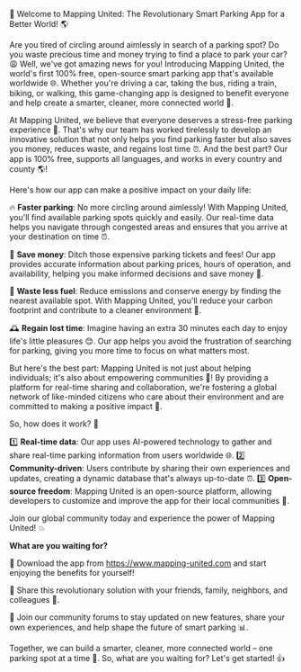 🚀 Welcome to Mapping United: The Revolutionary Smart Parking App for a Better World! 🌎

Are you tired of circling around aimlessly in search of a parking spot? Do you waste precious time and money trying to find a place to park your car? 😩 Well, we've got amazing news for you! Introducing Mapping United, the world's first 100% free, open-source smart parking app that's available worldwide 🌐. Whether you're driving a car, taking the bus, riding a train, biking, or walking, this game-changing app is designed to benefit everyone and help create a smarter, cleaner, more connected world 🌟.

At Mapping United, we believe that everyone deserves a stress-free parking experience 🙏. That's why our team has worked tirelessly to develop an innovative solution that not only helps you find parking faster but also saves you money, reduces waste, and regains lost time ⏰. And the best part? Our app is 100% free, supports all languages, and works in every country and county 🌎!

Here's how our app can make a positive impact on your daily life:

🔥 **Faster parking**: No more circling around aimlessly! With Mapping United, you'll find available parking spots quickly and easily. Our real-time data helps you navigate through congested areas and ensures that you arrive at your destination on time ⏰.

💸 **Save money**: Ditch those expensive parking tickets and fees! Our app provides accurate information about parking prices, hours of operation, and availability, helping you make informed decisions and save money 💸.

🚗 **Waste less fuel**: Reduce emissions and conserve energy by finding the nearest available spot. With Mapping United, you'll reduce your carbon footprint and contribute to a cleaner environment 🌿.

🕰️ **Regain lost time**: Imagine having an extra 30 minutes each day to enjoy life's little pleasures 😊. Our app helps you avoid the frustration of searching for parking, giving you more time to focus on what matters most.

But here's the best part: Mapping United is not just about helping individuals; it's also about empowering communities 🌟! By providing a platform for real-time sharing and collaboration, we're fostering a global network of like-minded citizens who care about their environment and are committed to making a positive impact 💪.

So, how does it work? 🤔

1️⃣ **Real-time data**: Our app uses AI-powered technology to gather and share real-time parking information from users worldwide 🌐.
2️⃣ **Community-driven**: Users contribute by sharing their own experiences and updates, creating a dynamic database that's always up-to-date ⏰.
3️⃣ **Open-source freedom**: Mapping United is an open-source platform, allowing developers to customize and improve the app for their local communities 🌟.

Join our global community today and experience the power of Mapping United! 💥

**What are you waiting for?**

📲 Download the app from https://www.mapping-united.com and start enjoying the benefits for yourself!

📨 Share this revolutionary solution with your friends, family, neighbors, and colleagues 🌟.

💬 Join our community forums to stay updated on new features, share your own experiences, and help shape the future of smart parking 📊.

Together, we can build a smarter, cleaner, more connected world – one parking spot at a time 💪. So, what are you waiting for? Let's get started! 👍